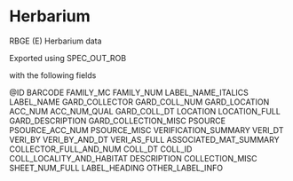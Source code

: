Herbarium
=========

RBGE (E) Herbarium data

Exported using SPEC_OUT_ROB

with the following fields

@ID
BARCODE
FAMILY_MC
FAMILY_NUM
LABEL_NAME_ITALICS
LABEL_NAME
GARD_COLLECTOR
GARD_COLL_NUM
GARD_LOCATION
ACC_NUM
ACC_NUM_QUAL
GARD_COLL_DT
LOCATION
LOCATION_FULL
GARD_DESCRIPTION
GARD_COLLECTION_MISC
PSOURCE
PSOURCE_ACC_NUM
PSOURCE_MISC
VERIFICATION_SUMMARY
VERI_DT
VERI_BY
VERI_BY_AND_DT
VERI_AS_FULL
ASSOCIATED_MAT_SUMMARY
COLLECTOR_FULL_AND_NUM
COLL_DT
COLL_ID
COLL_LOCALITY_AND_HABITAT
DESCRIPTION
COLLECTION_MISC
SHEET_NUM_FULL
LABEL_HEADING
OTHER_LABEL_INFO
